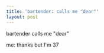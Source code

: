 ```yaml
---
title: 'bartender: calls me "dear"'
layout: post
---
```

bartender calls me "dear"

me: thanks but I'm 37
